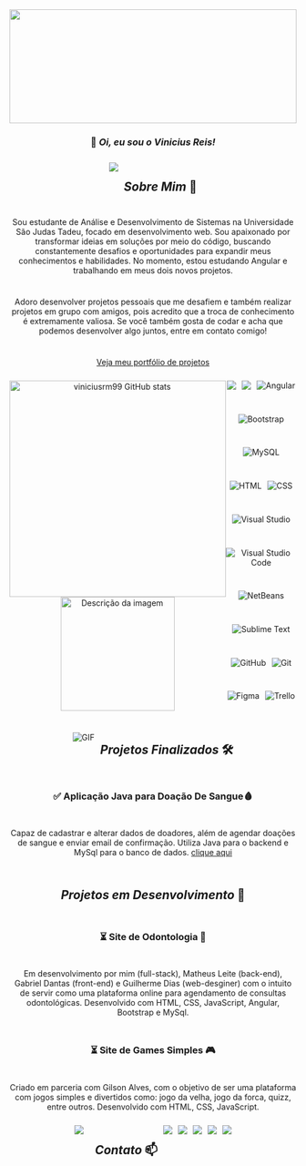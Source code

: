 <img src="https://user-images.githubusercontent.com/74038190/225813708-98b745f2-7d22-48cf-9150-083f1b00d6c9.gif" height="200px" width="100%">
<div align="center" style="display: flex; flex-wrap: wrap; gap: 10px; justify-content: center;">
    
### 👋 *Oi, eu sou o* *Vinicius Reis!*

<div align="center" style="display: flex; flex-wrap: wrap; gap: 10px; justify-content: center;">
        <img src="https://user-images.githubusercontent.com/74038190/212284115-f47cd8ff-2ffb-4b04-b5bf-4d1c14c0247f.gif" />

## *Sobre Mim* 🚀

Sou estudante de Análise e Desenvolvimento de Sistemas na Universidade São Judas Tadeu, focado em desenvolvimento web. Sou apaixonado por transformar ideias em soluções por meio do código, buscando constantemente desafios e oportunidades para expandir meus conhecimentos e habilidades. No momento, estou estudando Angular e trabalhando em  meus dois novos projetos.

Adoro desenvolver projetos pessoais que me desafiem e também realizar projetos em grupo com amigos, pois acredito que a troca de conhecimento é extremamente valiosa. Se você também gosta de codar e acha que podemos desenvolver algo juntos, entre em contato comigo!

[Veja meu portfólio de projetos](https://viniciusrm99.github.io/Portifolio-Vinicius-Reis/)
<div align="center" style="display: flex; justify-content: center">
    <div>
    <img src="https://github-readme-stats.vercel.app/api?username=viniciusrm99&show_icons=true&theme=dracula" width="380px" alt="viniciusrm99 GitHub stats">
    <img src="https://user-images.githubusercontent.com/74038190/218265814-3084a4ba-809c-4135-afc0-8685d0f634b3.gif" width="auto" height="200px" alt="Descrição da imagem"> <p></p>
</div>

<div align="center" style="display: flex; flex-wrap: wrap; gap: 10px; justify-content: center;">
        <img src="https://img.shields.io/badge/JavaScript-F7DF1E?style=for-the-badge&logo=javascript&logoColor=black" />
    <img src="https://img.shields.io/badge/Java-ED8B00?style=for-the-badge&logo=openjdk&logoColor=white" />
    <img src="https://img.shields.io/badge/Angular-DD0031?style=for-the-badge&logo=angular&logoColor=white" alt="Angular"/>
    <img src="https://img.shields.io/badge/Bootstrap-563D7C?style=for-the-badge&logo=bootstrap&logoColor=white" alt="Bootstrap"/>    
    <img src="https://img.shields.io/badge/MySQL-005C84?style=for-the-badge&logo=mysql&logoColor=white" alt="MySQL"/>
    <img src="https://img.shields.io/badge/HTML-239120?style=for-the-badge&logo=html5&logoColor=white" alt="HTML"/>
    <img src="https://img.shields.io/badge/CSS-239120?&style=for-the-badge&logo=css3&logoColor=white" alt="CSS"/>
    <img src="https://img.shields.io/badge/Visual_Studio-5C2D91?style=for-the-badge&logo=visual%20studio&logoColor=white" alt="Visual Studio"/>
    <img src="https://img.shields.io/badge/Visual_Studio_Code-0078D4?style=for-the-badge&logo=visual%20studio%20code&logoColor=white" alt="Visual Studio Code"/>
    <img src="https://img.shields.io/badge/apache%20netbeans-1B6AC6?style=for-the-badge&logo=apache%20netbeans%20IDE&logoColor=white" alt="NetBeans"/>
    <img src="https://img.shields.io/badge/sublime_text-%23575757.svg?&style=for-the-badge&logo=sublime-text&logoColor=important" alt="Sublime Text"/>
    <img src="https://img.shields.io/badge/GitHub-100000?style=for-the-badge&logo=github&logoColor=white" alt="GitHub"/>
    <img src="https://img.shields.io/badge/GIT-E44C30?style=for-the-badge&logo=git&logoColor=white" alt="Git"/>
    <img src="https://img.shields.io/badge/Figma-F24E1E?style=for-the-badge&logo=figma&logoColor=white" alt="Figma"/>
    <img src="https://img.shields.io/badge/Trello-0052CC?style=for-the-badge&logo=trello&logoColor=white" alt="Trello"/>
</div></div>

![GIF](https://user-images.githubusercontent.com/74038190/212284115-f47cd8ff-2ffb-4b04-b5bf-4d1c14c0247f.gif)

## *Projetos Finalizados* 🛠️

### ✅ Aplicação Java para Doação De Sangue🩸
Capaz de cadastrar e alterar dados de doadores, além de agendar doações de sangue e enviar email de confirmação. Utiliza Java para o backend e MySql para o banco de dados.
[clique aqui](https://www.youtube.com/watch?v=FNa8p_mEGuk&ab_channel=Vin%C3%ADciusReisd)

## *Projetos em Desenvolvimento* 🚧

### ⏳ Site de Odontologia 🦷
Em desenvolvimento por mim (full-stack), Matheus Leite (back-end), Gabriel Dantas (front-end) e Guilherme Dias (web-desginer) com o intuito de servir como uma plataforma online para agendamento de consultas odontológicas. Desenvolvido com HTML, CSS, JavaScript, Angular, Bootstrap e MySql.

### ⏳ Site de Games Simples 🎮
Criado em parceria com Gilson Alves, com o objetivo de ser uma plataforma com jogos simples e divertidos como: jogo da velha, jogo da forca, quizz, entre outros. Desenvolvido com HTML, CSS, JavaScript.
<div align="center" style="display: flex; flex-wrap: wrap; gap: 10px; justify-content: center;">
        <img src="https://user-images.githubusercontent.com/74038190/212284115-f47cd8ff-2ffb-4b04-b5bf-4d1c14c0247f.gif" /> <p></p></div>

## *Contato* 📫

<div align="center" style="display: flex; gap: 10px; justify-content: center;">
    <a href="https://linkedin.com/in/viníciusmiranda" target="_blank">
        <img src="https://img.shields.io/badge/LinkedIn-0077B5?style=for-the-badge&logo=linkedin&logoColor=white">
    </a>
    <a href="https://instagram.com/vinireism" target="_blank">
        <img src="https://img.shields.io/badge/Instagram-E4405F?style=for-the-badge&logo=instagram&logoColor=white">
    </a>
    <a href="mailto:vini.reis.miranda99@gmail.com">
        <img src="https://img.shields.io/badge/Gmail-D14836?style=for-the-badge&logo=gmail&logoColor=white">
    </a>
    <a href="https://wa.me/5511991053323?text=Ol%C3%A1,%20Vin%C3%ADcius.%20Tudo%20bem?%20%0AVi%20seu%20perfil%20no%20GitHub%20e%20estou%20entrando%20em%20contato.%20">
        <img src="https://img.shields.io/badge/WhatsApp-25D366?style=for-the-badge&logo=whatsapp&logoColor=white">
    </a>
</div>

<img src="https://raw.githubusercontent.com/trinib/trinib/a5f17399d881c5651a89bfe4a621014b08346cf0/images/marquee.svg">

